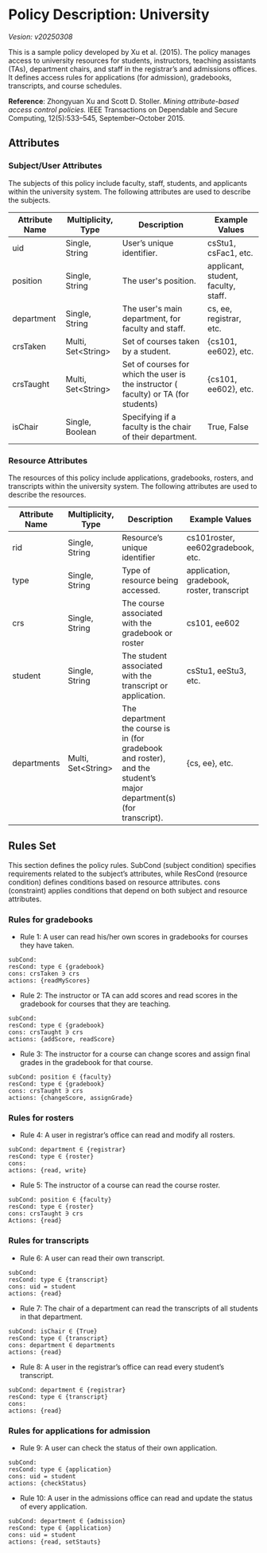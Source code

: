 # Policy Description: University 
*Vesion: v20250308*


This is a sample policy developed by Xu et al. (2015). The policy manages access to university resources for students, instructors, teaching assistants (TAs), department chairs, and staff in the registrar’s and admissions offices. It defines access rules for applications (for admission), gradebooks, transcripts, and course schedules.

**Reference**: Zhongyuan Xu and Scott D. Stoller. *Mining attribute-based access control policies.* IEEE Transactions on Dependable and Secure Computing, 12(5):533–545, September–October 2015.

## Attributes

### Subject/User Attributes
The subjects of this policy include faculty, staff, students, and applicants within the university system. The following attributes are used to describe the subjects.

| Attribute Name      | Multiplicity, Type     | Description                                               | Example Values                                     |
|--------------------|------------------|-----------------------------------------------------------|--------------------------------------------------|
| uid          | Single, String   | User’s unique identifier.                                  | csStu1, csFac1, etc.                         |
| position          | Single, String   | The user's position.        | applicant, student, faculty, staff.             |
| department        | Single, String   | The user's main department, for faculty and staff.                     | cs, ee, registrar, etc.                      |
| crsTaken         | Multi, Set\<String>   | Set of courses taken by a student.             | {cs101, ee602}, etc. |
| crsTaught    | Multi, Set\<String>   | Set of courses for which the user is the instructor ( faculty) or TA (for students) | {cs101, ee602}, etc.                          |
| isChair    | Single, Boolean   | Specifying if a faculty is the chair of their department.                     | True, False  |


### Resource Attributes
The resources of this policy include applications, gradebooks, rosters, and transcripts within the university system. The following attributes are used to describe the resources.

| Attribute Name      | Multiplicity, Type     | Description                                               | Example Values                                     |
|--------------------|------------------|-----------------------------------------------------------|--------------------------------------------------|
| rid      | Single, String   | Resource’s unique identifier                             | cs101roster, ee602gradebook, etc.               |
| type             | Single, String   | Type of resource being accessed.                        | application, gradebook, roster, transcript                       |
| crs       | Single, String   | The course associated with the gradebook or roster                 | cs101, ee602                            |
| student          | Single, String   | The student associated with the transcript or application.                      | csStu1, eeStu3, etc.                           |
| departments      | Multi, Set\<String>   | The department the course is in (for gradebook and roster), and the student’s major department(s) (for transcript).            | {cs, ee}, etc.                            |


## Rules Set
This section defines the policy rules. SubCond (subject condition) specifies requirements related to the subject’s attributes, while ResCond (resource condition) defines conditions based on resource attributes. cons (constraint) applies conditions that depend on both subject and resource attributes.


### Rules for gradebooks

- Rule 1:  A user can read his/her own scores in gradebooks for courses they have taken.

```rule 1
subCond: 
resCond: type ∈ {gradebook}
cons: crsTaken ∋ crs
actions: {readMyScores}
```

- Rule 2: The instructor or TA can add scores and read scores in the gradebook for courses that they are teaching.
```rule 2
subCond: 
resCond: type ∈ {gradebook}
cons: crsTaught ∋ crs
actions: {addScore, readScore}
```

- Rule 3: The instructor for a course can change scores and assign final grades in the gradebook for that course.
```rule 3
subCond: position ∈ {faculty}
resCond: type ∈ {gradebook}
cons: crsTaught ∋ crs
actions: {changeScore, assignGrade}
```
### Rules for rosters

- Rule 4: A user in registrar’s office can read and modify all rosters.
```rule 4
subCond: department ∈ {registrar}
resCond: type ∈ {roster}
cons: 
actions: {read, write}
```

- Rule 5: The instructor of a course can read the course roster.
```rule 5
subCond: position ∈ {faculty}
resCond: type ∈ {roster}
cons: crsTaught ∋ crs
Actions: {read}
```
### Rules for transcripts

- Rule 6: A user can read their own transcript. 
```rule 6
subCond:
resCond: type ∈ {transcript}
cons: uid = student
actions: {read}
```

- Rule 7: The chair of a department can read the transcripts of all students in that department. 
```rule 7
subCond: isChair ∈ {True}
resCond: type ∈ {transcript}
cons: department ∈ departments
actions: {read}
```

- Rule 8: A user in the registrar’s office can read every student’s transcript.
```rule 8
subCond: department ∈ {registrar}
resCond: type ∈ {transcript}
cons: 
actions: {read}
```

### Rules for applications for admission

- Rule 9: A user can check the status of their own application. 
```rule 9
subCond:
resCond: type ∈ {application} 
cons: uid = student
actions: {checkStatus}
```

- Rule 10: A user in the admissions office can read and update the status of every application. 
```rule 10
subCond: department ∈ {admission}
resCond: type ∈ {application}
cons: uid = student
actions: {read, setStauts}
```
